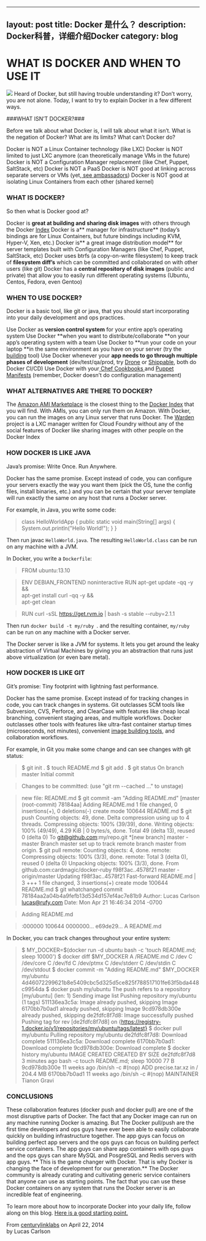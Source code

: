 


---
layout: post
title: Docker 是什么？
description: Docker科普，详细介绍Docker
category: blog
---

WHAT IS DOCKER AND WHEN TO USE IT
=================================
![](http://i.imgur.com/dAuXOTh.png)
Heard of Docker, but still having trouble understanding it? Don’t worry, you are not alone. Today, I want to try to explain Docker in a few different ways.

###WHAT ISN’T DOCKER?###


Before we talk about what Docker is, I will talk about what it isn’t. What is the negation of Docker? What are its limits? What can’t Docker do?

Docker is NOT a Linux Container technology (like LXC)
Docker is NOT limited to just LXC anymore (can theoretically manage VMs in the future)
Docker is NOT a Configuration Manager replacement (like Chef, Puppet, SaltStack, etc)
Docker is NOT a PaaS
Docker is NOT good at linking across separate servers or VMs (yet,[ see ambassadors](http://www.centurylinklabs.com/deploying-multi-server-docker-apps-with-ambassadors/))
Docker is NOT good at isolating Linux Containers from each other (shared kernel)
### WHAT IS DOCKER? ###

So then what is Docker good at?

Docker is **great at building and sharing disk images** with others through the Docker [Index](https://index.docker.io/)
Docker is a** manager for infrastructure** (today’s bindings are for Linux Containers, but future bindings including KVM, Hyper-V, Xen, etc.)
Docker is** a great image distribution model** for server templates built with Configuration Managers (like Chef, Puppet, SaltStack, etc)
Docker uses btrfs (a copy-on-write filesystem) to keep track of **filesystem diff’s** which can be committed and collaborated on with other users (like git)
Docker has a **central repository of disk images** (public and private) that allow you to easily run different operating systems (Ubuntu, Centos, Fedora, even Gentoo)
### WHEN TO USE DOCKER? ###

Docker is a basic tool, like git or java, that you should start incorporating into your daily development and ops practices.

Use Docker as **version control system** for your entire app’s operating system
Use Docker **when you want to distribute/collaborate **on your app’s operating system with a team
Use Docker to **run your code on your laptop **in the same environment as you have on your server (try the [building](https://github.com/centurylinklabs/building) tool)
Use Docker whenever your **app needs to go through multiple phases of development** (dev/test/qa/prod, try [Drone](https://drone.io/) or [Shippable](http://shippable.com/), both do Docker CI/CD)
Use Docker with your[ Chef Cookbooks ](http://tech.paulcz.net/2013/09/creating-immutable-servers-with-chef-and-docker-dot-io.html)and [Puppet Manifests](http://puppetlabs.com/blog/building-puppet-based-applications-inside-docker) (remember, Docker doesn’t do configuration management)
### WHAT ALTERNATIVES ARE THERE TO DOCKER? ###

The [Amazon AMI Marketplace](https://aws.amazon.com/marketplace/ref=mkt_ste_amis_redirect?b_k=291) is the closest thing to the [Docker Index](https://index.docker.io/) that you will find. With AMIs, you can only run them on Amazon. With Docker, you can run the images on any Linux server that runs Docker.
The [Warden](https://github.com/cloudfoundry/warden) project is a LXC manager written for Cloud Foundry without any of the social features of Docker like sharing images with other people on the Docker Index

### HOW DOCKER IS LIKE JAVA ###

Java’s promise: Write Once. Run Anywhere.

Docker has the same promise. Except instead of code, you can configure your servers exactly the way you want them (pick the OS, tune the config files, install binaries, etc.) and you can be certain that your server template will run exactly the same on any host that runs a Docker server.

For example, in Java, you write some code:

> 	class HelloWorldApp {
    	public static void main(String[] args) {
        	System.out.println("Hello World!");
    		}
	}

Then run javac `HelloWorld.java`. The resulting `HelloWorld.class` can be run on any machine with a JVM.

In Docker, you write a `Dockerfile`:

	
>	FROM ubuntu:13.10
	
>	ENV DEBIAN_FRONTEND noninteractive
	RUN apt-get update -qq -y && \
	    apt-get install curl -qq -y && \
	    apt-get clean
	
>	RUN curl -sSL https://get.rvm.io | bash -s stable --ruby=2.1.1

Then run `docker build -t my/ruby `. and the resulting container, `my/ruby `can be run on any machine with a Docker server.

The Docker server is like a JVM for systems. It lets you get around the leaky abstraction of Virtual Machines by giving you an abstraction that runs just above virtualization (or even bare metal).

### HOW DOCKER IS LIKE GIT ###

Git’s promise: Tiny footprint with lightning fast performance.

Docker has the same promise. Except instead of for tracking changes in code, you can track changes in systems. Git outclasses SCM tools like Subversion, CVS, Perforce, and ClearCase with features like cheap local branching, convenient staging areas, and multiple workflows. Docker outclasses other tools with features like ultra-fast container startup times (microseconds, not minutes), convenient [image building tools](https://github.com/centurylinklabs/building), and collaboration workflows.

For example, in Git you make some change and can see changes with git status:



>$ git init .
$ touch README.md
$ git add .
$ git status
On branch master
Initial commit

>Changes to be committed:
  (use "git rm --cached ..." to unstage)

>	new file:   README.md
>$ git commit -am "Adding README.md"
[master (root-commit) 78184aa] Adding README.md
 1 file changed, 0 insertions(+), 0 deletions(-)
 create mode 100644 README.md
$ git push
Counting objects: 49, done.
Delta compression using up to 4 threads.
Compressing objects: 100% (39/39), done.
Writing objects: 100% (49/49), 4.29 KiB | 0 bytes/s, done.
Total 49 (delta 13), reused 0 (delta 0)
To git@github.com:my/repo.git
*[new branch]      master -master
Branch master set up to track remote branch master from origin.
$ git pull
remote: Counting objects: 4, done.
remote: Compressing objects: 100% (3/3), done.
remote: Total 3 (delta 0), reused 0 (delta 0)
Unpacking objects: 100% (3/3), done.
From github.com:cardmagic/docker-ruby
   f98f3ac..4578f21  master     -origin/master
Updating f98f3ac..4578f21
Fast-forward
 README.md | 3 +++
 1 file changed, 3 insertions(+)
 create mode 100644 README.md
$ git whatchanged
commit 78184aa2a04b4a9fefb13d534d157ef4ac7e81b9
Author: Lucas Carlson <lucas@rufy.com>
Date:   Mon Apr 21 16:46:34 2014 -0700

>    Adding README.md

>:000000 100644 0000000... e69de29... A  README.md

In Docker, you can track changes throughout your entire system:


> $ MY_DOCKER=$(docker run -d ubuntu bash -c 'touch README.md; sleep 10000')
$ docker diff $MY_DOCKER
A /README.md
C /dev
C /dev/core
C /dev/fd
C /dev/ptmx
C /dev/stderr
C /dev/stdin
C /dev/stdout
$ docker commit -m "Adding README.md" $MY_DOCKER my/ubuntu
4d46072299621b8e5409cbc5d325d5ce825f788517101fe63f5bda448c9954da
$ docker push my/ubuntu
The push refers to a repository [my/ubuntu] (len: 1)
Sending image list
Pushing repository my/ubuntu (1 tags)
511136ea3c5a: Image already pushed, skipping 
Image 6170bb7b0ad1 already pushed, skipping
Image 9cd978db300e already pushed, skipping
de2fdfc8f7d8: Image successfully pushed 
Pushing tag for rev [de2fdfc8f7d8] on {https://registry-1.docker.io/v1/repositories/my/ubuntu/tags/latest}
$ docker pull my/ubuntu
Pulling repository my/ubuntu
de2fdfc8f7d8: Download complete 
511136ea3c5a: Download complete 
6170bb7b0ad1: Download complete 
9cd978db300e: Download complete 
$ docker history my/ubuntu
IMAGE               CREATED             CREATED BY                                      SIZE
de2fdfc8f7d8        3 minutes ago       bash -c touch README.md; sleep 10000            77 B
9cd978db300e        11 weeks ago        /bin/sh -c #(nop) ADD precise.tar.xz in /       204.4 MB
6170bb7b0ad1        11 weeks ago        /bin/sh -c #(nop) MAINTAINER Tianon Gravi 

### CONCLUSIONS ###

These collaboration features (docker push and docker pull) are one of the most disruptive parts of Docker. The fact that any Docker image can run on any machine running Docker is amazing. But The Docker pull/push are the first time developers and ops guys have ever been able to easily collaborate quickly on building infrastructure together. The app guys can focus on building perfect app servers and the ops guys can focus on building perfect service containers. The app guys can share app containers with ops guys and the ops guys can share MySQL and PosgreSQL and Redis servers with app guys.
**
This is the game changer with Docker. That is why Docker is changing the face of development for our generation.** The Docker community is already curating and cultivating generic service containers that anyone can use as starting points. The fact that you can use these Docker containers on any system that runs the Docker server is an incredible feat of engineering.

To learn more about how to incorporate Docker into your daily life, follow along on this blog. [Here is a good starting point.](http://www.centurylinklabs.com/about/)


From [centurylinklabs](http://www.centurylinklabs.com/what-is-docker-and-when-to-use-it/) 
on April 22, 2014	
by Lucas Carlson 